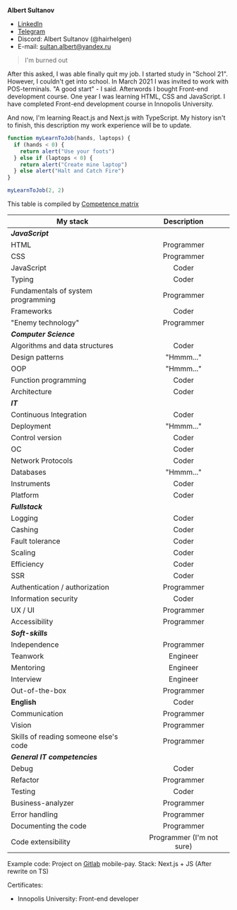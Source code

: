 **Albert Sultanov**

* [LinkedIn](https://www.linkedin.com/in/hairhelgen/)
* [Telegram](https://t.me/stimpy68)
* Discord: Albert Sultanov (@hairhelgen)
* E-mail: sultan.albert@yandex.ru

>I'm burned out

After this asked, I was able finally quit my job.
I started study in "School 21". However, I couldn't get into school.
In March 2021 I was invited to work with POS-terminals.
"A good start" - I said. Afterwords I bought Front-end development course.
One year I was learning HTML, CSS and JavaScript. I have completed
Front-end development course in Innopolis University.

And now, I'm learning React.js and Next.js with TypeScript.
My history isn't to finish, this description my work experience will be to update.

```javascript
function myLearnToJob(hands, laptops) {
  if (hands < 0) {
    return alert("Use your foots")
  } else if (laptops < 0) {
    return alert("Create mine laptop")
  } else alert("Halt and Catch Fire")
}

myLearnToJob(2, 2)
```

This table is compiled by [Competence matrix](https://docs.google.com/spreadsheets/d/e/2PACX-1vRwSn4qxbYHSdQ428OkpArZc4Q22D8dmbzDcRXt-UzkZ1sZfGLoQmm1w-N0Rx_voKLx4i7R_k7cnQgV/pubhtml#)

My stack | Description
---------|:-----------:
***JavaScript***|
HTML     |Programmer
CSS | Programmer
JavaScript | Coder
Typing | Coder
Fundamentals of system programming | Programmer
Frameworks | Coder
"Enemy technology" | Programmer
***Computer Science*** |
Algorithms and data structures | Coder
Design patterns | "Hmmm..."
OOP | "Hmmm..."
Function programming | Coder
Architecture | Coder
***IT*** |
Continuous Integration | Coder
Deployment | "Hmmm..."
Control version | Coder
OC | Coder
Network Protocols | Coder
Databases | "Hmmm..."
Instruments | Coder
Platform | Coder
***Fullstack*** |
Logging | Coder
Cashing | Coder
Fault tolerance | Coder
Scaling | Coder
Efficiency | Coder
SSR | Coder
Authentication / authorization | Programmer
Information security | Coder
UX / UI | Programmer
Accessibility | Programmer
***Soft-skills*** |
Independence | Programmer
Teanwork | Engineer
Mentoring | Engineer
Interview | Engineer
Out-of-the-box | Programmer
**English** | Coder
Communication | Programmer
Vision | Programmer
Skills of reading someone else's code | Programmer
***General IT competencies*** |
Debug | Coder
Refactor | Programmer
Testing | Coder
Business-analyzer | Programmer
Error handling | Programmer
Documenting the code | Programmer
Code extensibility | Programmer (I'm not sure)

Example code:
Project on [Gitlab](https://gitlab.com/hairhelgen/start-page-mobile-pay/-/commit/90f8f6066143939aa6dd65e9f45a388241d8b6fe)
mobile-pay. Stack: Next.js + JS (After rewrite on TS)

Certificates:
* Innopolis University: Front-end developer